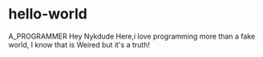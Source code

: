 # hello-world
A_PROGRAMMER
Hey Nykdude Here,i love programming more than a fake world,
I know that is Weired but it's a truth!

